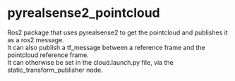 # pyrealsense2_pointcloud
Ros2 package that uses pyrealsense2 to get the pointcloud and publishes it as a ros2 message.  
It can also publish a tf_message between a reference frame and the pointcloud reference frame.  
It can otherwise be set in the cloud.launch.py file, via the static_transform_publisher node.
